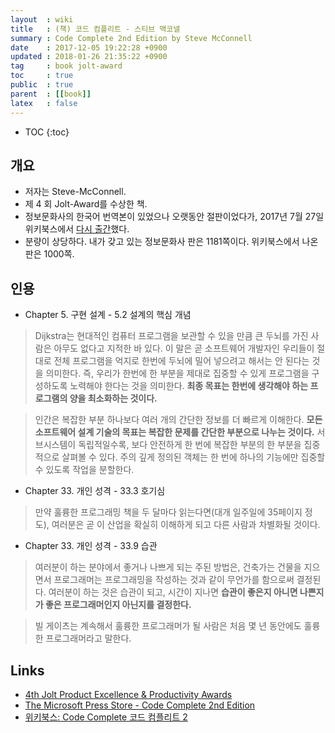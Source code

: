 ```yaml
---
layout  : wiki
title   : (책) 코드 컴플리트 - 스티브 맥코넬
summary : Code Complete 2nd Edition by Steve McConnell
date    : 2017-12-05 19:22:28 +0900
updated : 2018-01-26 21:35:22 +0900
tag     : book jolt-award
toc     : true
public  : true
parent  : [[book]]
latex   : false
---
```

* TOC
{:toc}

## 개요

* 저자는 Steve-McConnell.
* 제 4 회 Jolt-Award를 수상한 책.
* 정보문화사의 한국어 번역본이 있었으나 오랫동안 절판이었다가, 2017년 7월 27일 위키북스에서 [다시 출간](http://wikibook.co.kr/code-complete-2/)했다.
* 분량이 상당하다. 내가 갖고 있는 정보문화사 판은 1181쪽이다. 위키북스에서 나온 판은 1000쪽.

## 인용

* Chapter 5. 구현 설계 - 5.2 설계의 핵심 개념

> Dijkstra는 현대적인 컴퓨터 프로그램을 보관할 수 있을 만큼 큰 두뇌를 가진 사람은 아무도 없다고 지적한 바 있다.
이 말은 곧 소프트웨어 개발자인 우리들이 절대로 전체 프로그램을 억지로 한번에 두뇌에 밀어 넣으려고 해서는 안 된다는 것을 의미한다.
즉, 우리가 한번에 한 부분을 제대로 집중할 수 있게 프로그램을 구성하도록 노력해야 한다는 것을 의미한다.
**최종 목표는 한번에 생각해야 하는 프로그램의 양을 최소화하는 것이다.**

> 인간은 복잡한 부분 하나보다 여러 개의 간단한 정보를 더 빠르게 이해한다.
**모든 소프트웨어 설계 기술의 목표는 복잡한 문제를 간단한 부분으로 나누는 것이다.**
서브시스템이 독립적일수록, 보다 안전하게 한 번에 복잡한 부분의 한 부분을 집중적으로 살펴볼 수 있다.
주의 깊게 정의된 객체는 한 번에 하나의 기능에만 집중할 수 있도록 작업을 분할한다.

* Chapter 33. 개인 성격 - 33.3 호기심

> 만약 훌륭한 프로그래밍 책을 두 달마다 읽는다면(대개 일주일에 35페이지 정도),
여러분은 곧 이 산업을 확실히 이해하게 되고 다른 사람과 차별화될 것이다.

* Chapter 33. 개인 성격 - 33.9 습관

> 여러분이 하는 분야에서 좋거나 나쁘게 되는 주된 방법은,
건축가는 건물을 지으면서 프로그래머는 프로그래밍을 작성하는 것과 같이 무언가를 함으로써 결정된다.
여러분이 하는 것은 습관이 되고, 시간이 지나면 **습관이 좋은지 아니면 나쁜지가 좋은 프로그래머인지 아닌지를 결정한다.**

> 빌 게이츠는 계속해서 훌륭한 프로그래머가 될 사람은 처음 몇 년 동안에도 훌륭한 프로그래머라고 말한다.

## Links

* [4th Jolt Product Excellence & Productivity Awards](http://www.drdobbs.com/joltawards/4th-jolt-product-excellence-productivit/232602331)
* [The Microsoft Press Store - Code Complete 2nd Edition](https://www.microsoftpressstore.com/search/index.aspx?query=Code+complete)
* [위키북스: Code Complete 코드 컴플리트 2](http://wikibook.co.kr/code-complete-2/)
